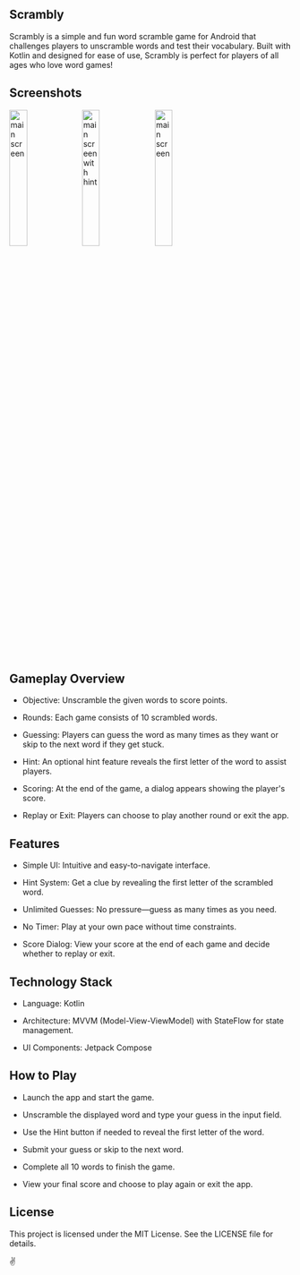 ## Scrambly


Scrambly is a simple and fun word scramble game for Android that challenges players to unscramble words and test 
their vocabulary. Built with Kotlin and designed for ease of use, Scrambly is perfect for players of all ages who 
love word games!

Screenshots
-----------
<img src="https://github.com/user-attachments/assets/3c8c3de5-d203-40a1-8db0-bff42b610e8a" alt="main screen" style="width:25%; height:auto;">

<img src="https://github.com/user-attachments/assets/dae17dcc-8680-410f-82e2-3030792ef161" alt="main screen with hint" style="width:25%; height:auto;">

<img src="https://github.com/user-attachments/assets/71d85ef2-ef85-4bf5-bb3f-a5d83b8c8306" alt="main screen" style="width:25%; height:auto;">

Gameplay Overview
-----------------

* Objective: Unscramble the given words to score points.

* Rounds: Each game consists of 10 scrambled words.

* Guessing: Players can guess the word as many times as they want or skip to the next word if they get stuck.

* Hint: An optional hint feature reveals the first letter of the word to assist players.

* Scoring: At the end of the game, a dialog appears showing the player's score.

* Replay or Exit: Players can choose to play another round or exit the app.

Features
--------

* Simple UI: Intuitive and easy-to-navigate interface.

* Hint System: Get a clue by revealing the first letter of the scrambled word.

* Unlimited Guesses: No pressure—guess as many times as you need.

* No Timer: Play at your own pace without time constraints.

* Score Dialog: View your score at the end of each game and decide whether to replay or exit.

Technology Stack
----------------

* Language: Kotlin

* Architecture: MVVM (Model-View-ViewModel) with StateFlow for state management.

* UI Components: Jetpack Compose

How to Play
-----------

* Launch the app and start the game.

* Unscramble the displayed word and type your guess in the input field.

* Use the Hint button if needed to reveal the first letter of the word.

* Submit your guess or skip to the next word.

* Complete all 10 words to finish the game.

* View your final score and choose to play again or exit the app.

License
-------

This project is licensed under the MIT License. See the LICENSE file for details.

✌️

